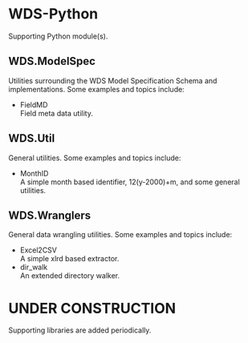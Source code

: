 # WDS-Python
Supporting Python module(s).

## WDS.ModelSpec
Utilities surrounding the WDS Model Specification Schema and implementations. Some
examples and topics include:
<ul>
<li>FieldMD</li>  Field meta data utility.
</ul>

## WDS.Util
General utilities.  Some examples and topics include:
<ul>
<li>MonthID</li>  A simple month based identifier, 12(y-2000)+m, and some general utilities.
</ul>

## WDS.Wranglers
General data wrangling utilities.  Some examples and topics include:
<ul>
<li>Excel2CSV</li> A simple xlrd based extractor.
<li>dir_walk</li> An extended directory walker.
</ul>



# UNDER CONSTRUCTION
Supporting libraries are added periodically.

